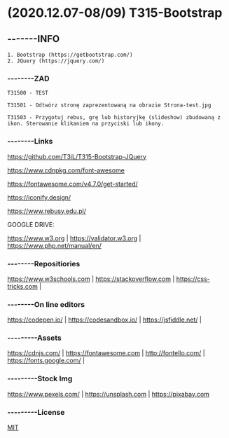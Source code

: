 # (2020.12.07-08/09) T315-Bootstrap

## -------INFO
```
1. Bootstrap (https://getbootstrap.com/)
2. JQuery (https://jquery.com/)
```

### --------ZAD

```
T31500 - TEST

T31501 - Odtwórz stronę zaprezentowaną na obrazie Strona-test.jpg

T31503 - Przygotuj rebus, grę lub historyjkę (slideshow) zbudowaną z ikon. Sterowanie klikaniem na przyciski lub ikony.

```

### --------Links
https://github.com/T3iL/T315-Bootstrap-JQuery

https://www.cdnpkg.com/font-awesome

https://fontawesome.com/v4.7.0/get-started/

https://iconify.design/

https://www.rebusy.edu.pl/

GOOGLE DRIVE: 

https://www.w3.org | https://validator.w3.org | https://www.php.net/manual/en/
### --------Repositiories
https://www.w3schools.com | https://stackoverflow.com | https://css-tricks.com |
### --------On line editors
https://codepen.io/ | https://codesandbox.io/ | https://jsfiddle.net/ |
### ---------Assets
https://cdnjs.com/ | https://fontawesome.com | http://fontello.com/ | https://fonts.google.com/ |
### ---------Stock Img
https://www.pexels.com/ | https://unsplash.com | https://pixabay.com
### ---------License
[MIT](https://choosealicense.com/licenses/mit/)
